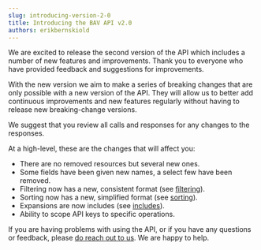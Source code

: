 ```yaml
---
slug: introducing-version-2-0
title: Introducing the BAV API v2.0
authors: erikbernskiold
---
```


We are excited to release the second version of the API which includes a number of new features and improvements. Thank
you to everyone who have provided feedback and suggestions for improvements.

With the new version we aim to make a series of breaking changes that are only possible with a new version of the API.
They will allow us to better add continuous improvements and new features regularly without having to release new
breaking-change versions.

We suggest that you review all calls and responses for any changes to the responses.

At a high-level, these are the changes that will affect you:

- There are no removed resources but several new ones.
- Some fields have been given new names, a select few have been removed.
- Filtering now has a new, consistent format (see [filtering](/docs/2.x/customizing/filters)).
- Sorting now has a new, simplified format (see [sorting](/docs/2.x/customizing/filters)).
- Expansions are now includes (see [includes](/docs/2.x/customizing/includes)).
- Ability to scope API keys to specific operations.

If you are having problems with using the API, or if you have any questions or feedback,
please [do reach out to us](mailto:support@bernskioldmedia.com). We are happy to help.